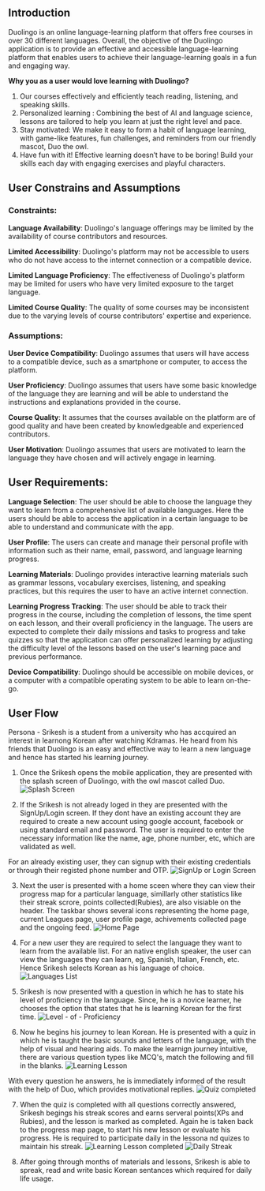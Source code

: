 ## Introduction
Duolingo is an online language-learning platform that offers free courses in over 30 different languages. Overall, the objective of the Duolingo application is to provide an effective and accessible language-learning platform that enables users to achieve their language-learning goals in a fun and engaging way.

**Why you as a user would love learning with Duolingo?**
1. Our courses effectively and efficiently teach reading, listening, and speaking skills.
2. Personalized learning : Combining the best of AI and language science, lessons are tailored to help you learn at just the right level and pace.
3. Stay motivated: We make it easy to form a habit of language learning, with game-like features, fun challenges, and reminders from our friendly mascot, Duo the owl.
4. Have fun with it! Effective learning doesn’t have to be boring! Build your skills each day with engaging exercises and playful characters.

## User Constrains and Assumptions
### Constraints:
**Language Availability**: Duolingo's language offerings may be limited by the availability of course contributors and resources.

**Limited Accessibility**: Duolingo's platform may not be accessible to users who do not have access to the internet connection or a compatible device.

**Limited Language Proficiency**: The effectiveness of Duolingo's platform may be limited for users who have very limited exposure to the target language.

**Limited Course Quality**: The quality of some courses may be inconsistent due to the varying levels of course contributors' expertise and experience.

### Assumptions:
**User Device Compatibility**: Duolingo assumes that users will have access to a compatible device, such as a smartphone or computer, to access the platform.

**User Proficiency**: Duolingo assumes that users have some basic knowledge of the language they are learning and will be able to understand the instructions and explanations provided in the course.

**Course Quality**: It assumes that the courses available on the platform are of good quality and have been created by knowledgeable and experienced contributors.

**User Motivation**: Duolingo assumes that users are motivated to learn the language they have chosen and will actively engage in learning.

## User Requirements:
**Language Selection**: The user should be able to choose the language they want to learn from a comprehensive list of available languages. Here the users should be able to access the application in a certain language to be able to understand and communicate with the app.

**User Profile**: The users can create and manage their personal profile with information such as their name, email, password, and language learning progress.

**Learning Materials**: Duolingo provides interactive learning materials such as grammar lessons, vocabulary exercises, listening, and speaking practices, but this requires the user to have an active internet connection.

**Learning Progress Tracking**: The user should be able to track their progress in the course, including the completion of lessons, the time spent on each lesson, and their overall proficiency in the language. The users are expected to complete their daily missions and tasks to progress and take quizzes so that the application can offer personalized learning by adjusting the difficulty level of the lessons based on the user's learning pace and previous performance.

**Device Compatibility**: Duolingo should be accessible on mobile devices, or a computer with a compatible operating system to be able to learn on-the-go.


## User Flow
Persona - Srikesh is a student from a university who has accquired an interest in learnong Korean after watching Kdramas. He heard from his friends that Duolingo is an easy and effective way to learn a new language and hence has started his learning journey.

1. Once the Srikesh opens the mobile application, they are presented with the splash screen of Duolingo, with the owl mascot called Duo. ![Splash Screen](Images\splash-scrren.jpeg)

2. If the Srikesh is not already loged in they are presented with the SignUp/Login screen. If they dont have an existing account they are required to create a new account using google account, facebook or using standard email and password. The user is required to enter the necessary information like the name, age, phone number, etc, which are validated as well. 

For an already existing user, they can signup with their existing credentials or through their registed phone number and OTP.
![SignUp or Login Screen](Images/signup-login.jpeg)

3. Next the user is presented with a home sceen where they can view their progress map for a particular language, simillarly other statistics like their streak scrore, points collected(Rubies), are also visiable on the header. 
The taskbar shows several icons representing the home page, current Leagues page, user profile page, achivements collected page and the ongoing feed.
![Home Page](Images\progress-map.jpeg)

4. For a new user they are required to select the language they want to learn from the available list. For an native english speaker, the user can view the languages they can learn, eg, Spanish, Italian, French, etc.
Hence Srikesh selects Korean as his language of choice.
![Languages List](Images\Language-choice.jpeg)

5. Srikesh is now presented with a question in which he has to state his level of proficiency in the language. Since, he is a novice learner, he chooses the option that states that he is learning Korean for the first time.
![Level - of - Proficiency](Images\level-of-proficiency.jpeg)

6. Now he begins his journey to lean Korean. He is presented with a quiz in which he is taught the basic sounds and letters of the language, with the help of visual and hearing aids. To make the learnign journey intuitive, there are various question types like MCQ's, match the following and fill in the blanks.
![Learning Lesson](Images\Quiz.jpeg)

With every question he answers, he is immediately informed of the result with the help of Duo, which provides motivational replies. 
![Quiz completed](Images\game-won.jpeg)

7. When the quiz is completed with all questions correctly answered, Srikesh begings his streak scores and earns serveral points(XPs and Rubies), and the lesson is marked as completed. Again he is taken back to the progress map page, to start his new lesson or evaluate his progress. He is required to participate daily in the lessona nd quizes to maintain his streak. ![Learning Lesson completed](Images\lesson-over.jpeg)
![Daily Streak](Images\daily-mission.jpeg)

8. After going through months of materials and lessons, Srikesh is able to spreak, read and write basic Korean sentances which required for daily life usage.
